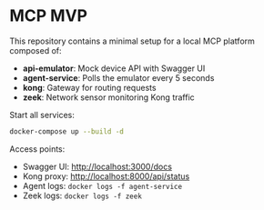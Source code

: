 # MCP MVP

This repository contains a minimal setup for a local MCP platform composed of:

- **api-emulator**: Mock device API with Swagger UI
- **agent-service**: Polls the emulator every 5 seconds
- **kong**: Gateway for routing requests
- **zeek**: Network sensor monitoring Kong traffic

Start all services:

```bash
docker-compose up --build -d
```

Access points:

- Swagger UI: [http://localhost:3000/docs](http://localhost:3000/docs)
- Kong proxy: [http://localhost:8000/api/status](http://localhost:8000/api/status)
- Agent logs: `docker logs -f agent-service`
- Zeek logs: `docker logs -f zeek`
